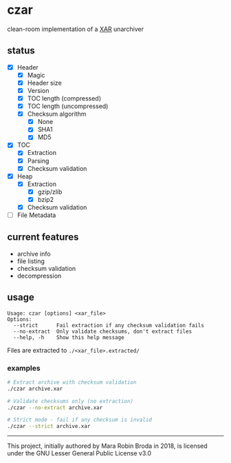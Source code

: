 # czar

clean-room implementation of a [XAR](https://en.wikipedia.org/wiki/Xar_%28archiver%29) unarchiver

## status

- [x] Header
	- [x] Magic
	- [x] Header size
	- [x] Version
	- [x] TOC length (compressed)
	- [x] TOC length (uncompressed)
	- [x] Checksum algorithm
		- [x] None
		- [x] SHA1
		- [x] MD5
- [x] TOC
	- [x] Extraction
	- [x] Parsing
	- [x] Checksum validation
- [x] Heap
	- [x] Extraction
		- [x] gzip/zlib
		- [x] bzip2
	- [x] Checksum validation
- [ ] File Metadata

## current features

- archive info
- file listing
- checksum validation
- decompression

## usage

```
Usage: czar [options] <xar_file>
Options:
  --strict      Fail extraction if any checksum validation fails
  --no-extract  Only validate checksums, don't extract files
  --help, -h    Show this help message
```

Files are extracted to `./<xar_file>.extracted/`

### examples

```bash
# Extract archive with checksum validation
./czar archive.xar

# Validate checksums only (no extraction)
./czar --no-extract archive.xar

# Strict mode - fail if any checksum is invalid
./czar --strict archive.xar
```

---

This project, initially authored by Mara Robin Broda in 2018, is licensed under the GNU Lesser General Public License v3.0
